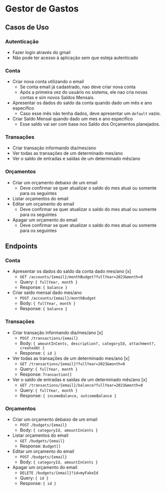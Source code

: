 # Gestor de Gastos

## Casos de Uso

### Autenticação
- Fazer login através do gmail
- Não pode ter acesso à aplicação sem que esteja autenticado
### Conta
- Criar nova conta utilizando o email
  - Se conta email já cadastrado, nao deve criar nova conta
  - Após a primeira vez do usuário no sistema, ele nao cria novas contas e sim novos Saldos Mensais.
- Apresentar os dados do saldo da conta quando dado um mês e ano especifico
  - Caso esse mês não tenha dados, deve apresentar um `default` vazio. 
- Criar Saldo Mensal quando dado um mes e ano especifico
  - Esse saldo vai ser com base nos Saldo dos Orçamentos planejados.
### Transações
- Criar transação informando dia/mes/ano
- Ver todas as transações de um determinado mes/ano
- Ver o saldo de entradas e saídas de um determinado mês/ano

### Orçamentos
- Criar um orçamento debaixo de um email
  - Deve confirmar se quer atualizar o saldo do mes atual ou somente para os seguintes
- Listar orçamentos do email
- Editar um orçamento do email
  - Deve confirmar se quer atualizar o saldo do mes atual ou somente para os seguintes
- Apagar um orçamento do email
  - Deve confirmar se quer atualizar o saldo do mes atual ou somente para os seguintes

## Endpoints

### Conta
- Apresentar os dados do saldo da conta dado mes/ano [x]
  - `GET /accounts/{email}/monthBudget?fullYear=2023&month=0`
  - Query: `{ fullYear, month }`
  - Response: `{ balance }`
- Criar saldo mensal dado mes/ano
  - `POST /accounts/{email}/monthBudget`
  - Body: `{ fullYear, month }`
  - Response: `{ balance }`

### Transações
- Criar transação informando dia/mes/ano [x]
  - `POST /transactions/{email}`
  - Body: `{ amountInCents, description?, categoryId, attachment?, createdAt }`
  - Response: `{ id }`
- Ver todas as transações de um determinado mes/ano [x]
  - `GET /transactions/{email}?fullYear=2023&month=0`
  - Query: `{ fullYear, month }`
  - Response: `Transaction[]`
- Ver o saldo de entradas e saídas de um determinado mês/ano [x]
  - `GET /transactions/{email}/balance?fullYear=2023&month=0`
  - Query: `{ fullYear, month }`
  - Response: `{ incomeBalance, outcomeBalance }`

### Orçamentos
- Criar um orçamento debaixo de um email
  - `POST /budgets/{email}`
  - Body: `{ categoryId, amountInCents }`
- Listar orçamentos do email
  - `GET /budgets/{email}`
  - Response: `Budget[]`
- Editar um orçamento do email
  - `POST /budgets/{email}`
  - Body: `{ categoryId, amountInCents }`
- Apagar um orçamento do email
  - `DELETE /budgets/{email}?id=myFakeId`
  - Query: `{ id }`
  - Response: `{ id }`